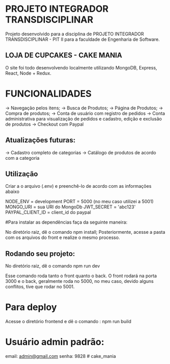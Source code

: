 # PROJETO INTEGRADOR TRANSDISCIPLINAR 

Projeto desenvolvido para a disciplina de PROJETO INTEGRADOR TRANSDISCIPLINAR - PIT II para a faculdade de Engenharia de Software.

## LOJA DE CUPCAKES - CAKE MANIA

O site foi todo desenvolvendo localmente utilizando MongoDB, Express, React, Node + Redux.

# FUNCIONALIDADES 

-> Navegação pelos itens;
-> Busca de Produtos;
-> Página de Produtos;
-> Compra de produtos;
-> Conta de usuário com registro de pedidos
-> Conta administrativa para visualização de pedidos e cadastro, edição e exclusão de produtos
-> Checkout com Paypal

## Atualizações futuras:
-> Cadastro completo de categorias
-> Catálogo de produtos de acordo com a categoria

## Utilização 
Criar a o arquivo (.env) e preenchê-lo de acordo com as informações abaixo

NODE_ENV = development
PORT = 5000 (no meu caso utilizei a 5001)
MONGO_URI = sua URI do MongoDb
JWT_SECRET = 'abc123'
PAYPAL_CLIENT_ID = client_id do paypal 

#Para instalar as dependências faça da seguinte maneira:

No diretório raiz, dê o comando npm install;
Posteriormente, acesse a pasta com os arquivos do front e realize o mesmo processo.

## Rodando seu projeto:
No diretório raiz, dê o comando 
npm run dev 

Esse comando roda tanto o front quanto o back.
O front rodará na porta 3000 e o back, geralmente roda no 5000, no meu caso, devido alguns conflitos, tive que rodar no 5001.

# Para deploy
Acesse o diretório frontend e dê o comando : npm run build

# Usuário admin padrão: 

email: admin@gmail.com 
senha: 9828
#   c a k e _ m a n i a 
 
 
